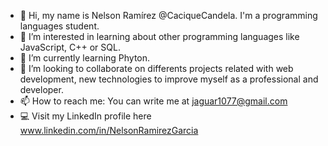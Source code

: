 - 👋 Hi, my name is Nelson Ramírez @CaciqueCandela. I'm a programming languages student. 
- 👀 I’m interested in learning about other programming languages like JavaScript, C++ or SQL.
- 🌱 I’m currently learning Phyton.
- 💞️ I’m looking to collaborate on differents projects related with web development, new technologies to improve myself as a professional and developer.
- 📫 How to reach me: You can write me at jaguar1077@gmail.com
- 💻 Visit my LinkedIn profile here www.linkedin.com/in/NelsonRamirezGarcia

<!---
CaciqueCandela/CaciqueCandela is a ✨ special ✨ repository because its `README.md` (this file) appears on your GitHub profile.
You can click the Preview link to take a look at your changes.
--->
